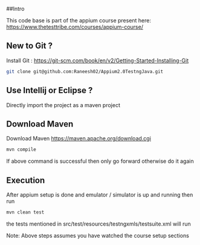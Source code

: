 ##Intro

This code base is part of the appium course present here:
https://www.thetesttribe.com/courses/appium-course/

## New to Git ?

Install Git : https://git-scm.com/book/en/v2/Getting-Started-Installing-Git

```sh
git clone git@github.com:Raneesh02/Appium2.0TestngJava.git
```


## Use Intellij or Eclipse ?

Directly import the project as a maven project

## Download Maven

Download Maven https://maven.apache.org/download.cgi

```sh
mvn compile
```

If above command is successful then only go forward otherwise do it again

## Execution

After appium setup is done and emulator / simulator is up and running then run


```sh
mvn clean test
```

the tests mentioned in src/test/resources/testngxmls/testsuite.xml will run

Note: Above steps assumes you have watched the course setup sections 
